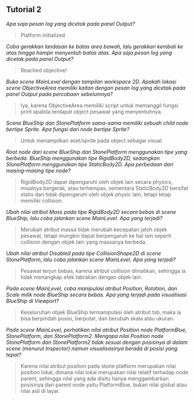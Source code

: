 ## Tutorial 2
_Apa saja pesan log yang dicetak pada panel Output?_
> Platform initialized

_Coba gerakkan landasan ke batas area bawah, lalu gerakkan kembali ke atas hingga hampir menyentuh batas atas. Apa saja pesan log yang dicetak pada panel Output?_
> Reached objective!

_Buka scene MainLevel dengan tampilan workspace 2D. Apakah lokasi scene ObjectiveArea memiliki kaitan dengan pesan log yang dicetak pada panel Output pada percobaan sebelumnya?_
> Iya, karena ObjectiveArea memiliki script untuk memanggil fungsi print apabila terdapat object pesawat yang menyentuhnya.

_Scene BlueShip dan StonePlatform sama-sama memiliki sebuah child node bertipe Sprite. Apa fungsi dari node bertipe Sprite?_
> Untuk menampilkan aset/sprite pada object sebagai visual.

_Root node dari scene BlueShip dan StonePlatform menggunakan tipe yang berbeda. BlueShip menggunakan tipe RigidBody2D, sedangkan StonePlatform menggunakan tipe StaticBody2D. Apa perbedaan dari masing-masing tipe node?_
> RigidBody2D dapat dipengaruhi oleh objek lain secara physics, misalnya bergerak, atau terhempas, sementara StaticBody2D bersifat statis dan tidak dipengaruhi oleh objek physic lain, tetapi tetap memiliki collision.

_Ubah nilai atribut Mass pada tipe RigidBody2D secara bebas di scene BlueShip, lalu coba jalankan scene MainLevel. Apa yang terjadi?_
> Merubah atribut massa tidak merubah kecepatan jatoh objek pesawat, tetapi mungkin dapat berpengaruh ke hal lain seperti collision dengan objek lain yang massanya berbeda.

_Ubah nilai atribut Disabled pada tipe CollisionShape2D di scene StonePlatform, lalu coba jalankan scene MainLevel. Apa yang terjadi?_
> Pesawat terjun bebas, karena atribut collision dimatikan, sehingga ia tidak menangkap  efek tabrakan dengan objek lain.

_Pada scene MainLevel, coba manipulasi atribut Position, Rotation, dan Scale milik node BlueShip secara bebas. Apa yang terjadi pada visualisasi BlueShip di Viewport?_
> Keseluruhan objek BlueShip termanipulasi oleh atribut tsb, maka ia bisa berpindah posisi, berputar, dan berubah skala atau ukuran.

_Pada scene MainLevel, perhatikan nilai atribut Position node PlatformBlue, StonePlatform, dan StonePlatform2. Mengapa nilai Position node StonePlatform dan StonePlatform2 tidak sesuai dengan posisinya di dalam scene (menurut Inspector) namun visualisasinya berada di posisi yang tepat?_
> Karena nilai atribut position pada stone platform merupakan nilai position lokal, dimana nilai lokal merupakan nilai relatif terhadap node parent, sehingga nilai yang ada disitu hanya menggambarkan posisinya dari parent node yaitu PlatformBlue, bukan nilai global atau nilai asli di layar.
